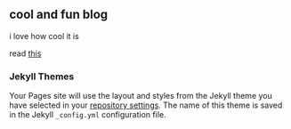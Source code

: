 ## cool and fun blog

i love how cool it is

read [this](hi)

### Jekyll Themes

Your Pages site will use the layout and styles from the Jekyll theme you have selected in your [repository settings](https://github.com/Nilstrieb/nilstrieb.github.io/settings/pages). The name of this theme is saved in the Jekyll `_config.yml` configuration file.
